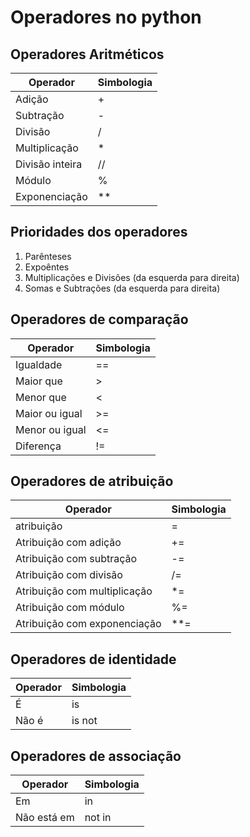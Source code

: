 # Operadores no python

## Operadores Aritméticos

| Operador | Simbologia |
| -------- | ---------- |
| Adição | + |
| Subtração | - |
| Divisão | / |
| Multiplicação | * |
| Divisão inteira | // |
| Módulo | % |
| Exponenciação | ** |

## Prioridades dos operadores

1. Parênteses
2. Expoêntes
3. Multiplicações e Divisões (da esquerda para direita) 
4. Somas e Subtrações (da esquerda para direita)

## Operadores de comparação

| Operador | Simbologia |
| -------- | ---------- |
| Igualdade | == |
| Maior que | > |
| Menor que | < |
| Maior ou igual | >= |
| Menor ou igual | <= |
| Diferença | != |

## Operadores de atribuição

| Operador | Simbologia |
| -------- | ---------- |
| atribuição | = |
| Atribuição com adição | += |
| Atribuição com subtração | -= |
| Atribuição com divisão | /= |
| Atribuição com multiplicação | *= |
| Atribuição com módulo | %= |
| Atribuição com exponenciação | **= |

## Operadores de identidade

| Operador | Simbologia |
| -------- | ---------- |
| É | is |
| Não é | is not |

## Operadores de associação

| Operador | Simbologia |
| -------- | ---------- |
| Em | in |
| Não está em | not in |
